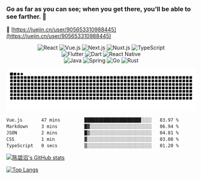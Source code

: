 ### Go as far as you can see; when you get there, you’ll be able to see farther. :rocket:

:link: [https://juejin.cn/user/905653310988445](https://juejin.cn/user/905653310988445)

<p align="center">
  <!-- 前端技术 -->
  <img alt="React" src="https://img.shields.io/badge/React-61DAFB?style=flat-square&logo=react&logoColor=black">
  <img alt="Vue.js" src="https://img.shields.io/badge/Vue.js-4FC08D?style=flat-square&logo=vue.js&logoColor=white">
  <img alt="Next.js" src="https://img.shields.io/badge/Next.js-000000?style=flat-square&logo=next.js">
  <img alt="Nuxt.js" src="https://img.shields.io/badge/Nuxt.js-00C58E?style=flat-square&logo=nuxt.js&logoColor=white">
  <img alt="TypeScript" src="https://img.shields.io/badge/TypeScript-3178C6?style=flat-square&logo=typescript&logoColor=white">
  <br/>

  <!-- 移动端技术 -->
  <img alt="Flutter" src="https://img.shields.io/badge/Flutter-02569B?style=flat-square&logo=flutter&logoColor=white">
  <img alt="Dart" src="https://img.shields.io/badge/Dart-0175C2?style=flat-square&logo=dart&logoColor=white">
  <img alt="React Native" src="https://img.shields.io/badge/React_Native-20232A?style=flat-square&logo=react&logoColor=61DAFB">
  <br/>

  <!-- 后端语言与框架 -->
  <img alt="Java" src="https://img.shields.io/badge/Java-007396?style=flat-square&logo=java&logoColor=white">
  <img alt="Spring" src="https://img.shields.io/badge/Spring-6DB33F?style=flat-square&logo=spring&logoColor=white">
  <img alt="Go" src="https://img.shields.io/badge/Go-00ADD8?style=flat-square&logo=go&logoColor=white">
  <img alt="Rust" src="https://img.shields.io/badge/Rust-000000?style=flat-square&logo=rust&logoColor=white">
</p>

<p align="center">
  <picture>
    <source media="(prefers-color-scheme: dark)" srcset="https://raw.githubusercontent.com/cbtpro/cbtpro/output/github-snake-dark.svg" />
    <source media="(prefers-color-scheme: light)" srcset="https://raw.githubusercontent.com/cbtpro/cbtpro/output/github-snake.svg" />
    <img alt="github-snake" src="https://raw.githubusercontent.com/cbtpro/cbtpro/output/github-snake.svg" />
  </picture>
</p>

<!--START_SECTION:waka-->

```txt
Vue.js       47 mins         █████████████████████░░░░   83.97 %
Markdown     3 mins          █▓░░░░░░░░░░░░░░░░░░░░░░░   06.94 %
JSON         2 mins          █▒░░░░░░░░░░░░░░░░░░░░░░░   04.81 %
CSS          1 min           ▓░░░░░░░░░░░░░░░░░░░░░░░░   03.08 %
TypeScript   0 secs          ▒░░░░░░░░░░░░░░░░░░░░░░░░   01.20 %
```

<!--END_SECTION:waka-->

[![陈碧滔's GitHub stats](https://github-readme-stats.vercel.app/api?username=cbtpro&count_private=true&show_icons=true&layout=compact)](https://github.com/anuraghazra/github-readme-stats)

[![Top Langs](https://github-readme-stats.vercel.app/api/top-langs/?username=cbtpro&layout=compact)](https://github.com/anuraghazra/github-readme-stats)
